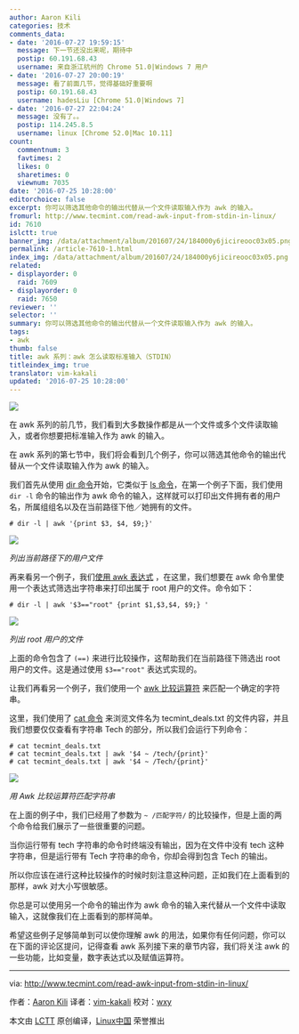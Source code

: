 ```yaml
---
author: Aaron Kili
categories: 技术
comments_data:
- date: '2016-07-27 19:59:15'
  message: 下一节还没出来呢，期待中
  postip: 60.191.68.43
  username: 来自浙江杭州的 Chrome 51.0|Windows 7 用户
- date: '2016-07-27 20:00:19'
  message: 看了前面几节，觉得基础好重要啊
  postip: 60.191.68.43
  username: hadesLiu [Chrome 51.0|Windows 7]
- date: '2016-07-27 22:04:24'
  message: 没有了。。
  postip: 114.245.8.5
  username: linux [Chrome 52.0|Mac 10.11]
count:
  commentnum: 3
  favtimes: 2
  likes: 0
  sharetimes: 0
  viewnum: 7035
date: '2016-07-25 10:28:00'
editorchoice: false
excerpt: 你可以筛选其他命令的输出代替从一个文件读取输入作为 awk 的输入。
fromurl: http://www.tecmint.com/read-awk-input-from-stdin-in-linux/
id: 7610
islctt: true
banner_img: /data/attachment/album/201607/24/184000y6jicireooc03x05.png
permalink: /article-7610-1.html
index_img: /data/attachment/album/201607/24/184000y6jicireooc03x05.png.thumb.jpg
related:
- displayorder: 0
  raid: 7609
- displayorder: 0
  raid: 7650
reviewer: ''
selector: ''
summary: 你可以筛选其他命令的输出代替从一个文件读取输入作为 awk 的输入。
tags:
- awk
thumb: false
title: awk 系列：awk 怎么读取标准输入（STDIN）
titleindex_img: true
translator: vim-kakali
updated: '2016-07-25 10:28:00'
---
```


![](/data/attachment/album/201607/24/184000y6jicireooc03x05.png)


在 awk 系列的前几节，我们看到大多数操作都是从一个文件或多个文件读取输入，或者你想要把标准输入作为 awk 的输入。


在 awk 系列的第七节中，我们将会看到几个例子，你可以筛选其他命令的输出代替从一个文件读取输入作为 awk 的输入。


我们首先从使用 [dir 命令](http://www.tecmint.com/linux-dir-command-usage-with-examples/)开始，它类似于 [ls 命令](http://www.tecmint.com/15-basic-ls-command-examples-in-linux/)，在第一个例子下面，我们使用 `dir -l` 命令的输出作为 awk 命令的输入，这样就可以打印出文件拥有者的用户名，所属组组名以及在当前路径下他／她拥有的文件。



```
# dir -l | awk '{print $3, $4, $9;}'

```

![](/data/attachment/album/201607/24/184001us0dp11156zamt4m.png)


*列出当前路径下的用户文件*


再来看另一个例子，我们[使用 awk 表达式](/article-7599-1.html) ，在这里，我们想要在 awk 命令里使用一个表达式筛选出字符串来打印出属于 root 用户的文件。命令如下：



```
# dir -l | awk '$3=="root" {print $1,$3,$4, $9;} '

```

![](/data/attachment/album/201607/24/184001me675c4ole6mg665.png)


*列出 root 用户的文件*


上面的命令包含了 `(==)` 来进行比较操作，这帮助我们在当前路径下筛选出 root 用户的文件。这是通过使用 `$3=="root"` 表达式实现的。


让我们再看另一个例子，我们使用一个 [awk 比较运算符](/article-7602-1.html) 来匹配一个确定的字符串。


这里，我们使用了 [cat 命令](http://www.tecmint.com/13-basic-cat-command-examples-in-linux/) 来浏览文件名为 tecmint\_deals.txt 的文件内容，并且我们想要仅仅查看有字符串 Tech 的部分，所以我们会运行下列命令：



```
# cat tecmint_deals.txt
# cat tecmint_deals.txt | awk '$4 ~ /tech/{print}'
# cat tecmint_deals.txt | awk '$4 ~ /Tech/{print}'

```

![](/data/attachment/album/201607/24/184002jplp88vivsz5kp7s.png)


*用 Awk 比较运算符匹配字符串*


在上面的例子中，我们已经用了参数为 `~ /匹配字符/` 的比较操作，但是上面的两个命令给我们展示了一些很重要的问题。


当你运行带有 tech 字符串的命令时终端没有输出，因为在文件中没有 tech 这种字符串，但是运行带有 Tech 字符串的命令，你却会得到包含 Tech 的输出。


所以你应该在进行这种比较操作的时候时刻注意这种问题，正如我们在上面看到的那样，awk 对大小写很敏感。


你总是可以使用另一个命令的输出作为 awk 命令的输入来代替从一个文件中读取输入，这就像我们在上面看到的那样简单。


希望这些例子足够简单到可以使你理解 awk 的用法，如果你有任何问题，你可以在下面的评论区提问，记得查看 awk 系列接下来的章节内容，我们将关注 awk 的一些功能，比如变量，数字表达式以及赋值运算符。




---


via: <http://www.tecmint.com/read-awk-input-from-stdin-in-linux/>


作者：[Aaron Kili](http://www.tecmint.com/author/aaronkili/) 译者：[vim-kakali](https://github.com/vim-kakali) 校对：[wxy](https://github.com/wxy)


本文由 [LCTT](https://github.com/LCTT/TranslateProject) 原创编译，[Linux中国](https://linux.cn/) 荣誉推出